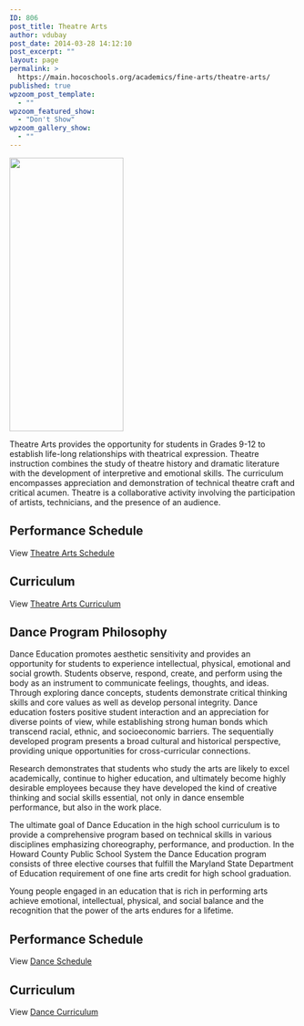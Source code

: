 ```yaml
---
ID: 806
post_title: Theatre Arts
author: vdubay
post_date: 2014-03-28 14:12:10
post_excerpt: ""
layout: page
permalink: >
  https://main.hocoschools.org/academics/fine-arts/theatre-arts/
published: true
wpzoom_post_template:
  - ""
wpzoom_featured_show:
  - "Don't Show"
wpzoom_gallery_show:
  - ""
---
```

<img class="pict" src="/f/academics/arts/princess.jpg" alt=" " width="200" height="480" />

<p>Theatre Arts provides the opportunity for students in Grades 9-12 to establish life-long relationships with theatrical expression. Theatre instruction combines the study of theatre history and dramatic literature with the development of interpretive and emotional skills. The curriculum encompasses appreciation and demonstration of technical theatre craft and critical acumen. Theatre is a collaborative activity involving the participation of artists, technicians, and the presence of an audience.</p>

<h2>Performance Schedule</h2>
<p>View <a href="/news/school-performances/#theatre">Theatre Arts Schedule</a></p>

<h2>Curriculum</h2>
<p>View <a href="/academics/fine-arts/curriculum/#theatre">Theatre Arts Curriculum</a></p>

<h2>Dance Program Philosophy</h2>
<p>Dance Education promotes aesthetic sensitivity and provides an opportunity for students to experience intellectual, physical, emotional and social growth. Students observe, respond, create, and perform using the body as an instrument to communicate feelings, thoughts, and ideas. Through exploring dance concepts, students demonstrate critical thinking skills and core values as well as develop personal integrity. Dance education fosters positive student interaction and an appreciation for diverse points of view, while establishing strong human bonds which transcend racial, ethnic, and socioeconomic barriers. The sequentially developed program presents a broad cultural and historical perspective, providing unique opportunities for cross-curricular connections.</p>

<p>Research demonstrates that students who study the arts are likely to excel academically, continue to higher education, and ultimately become highly desirable employees because they have developed the kind of creative thinking and social skills essential, not only in dance ensemble performance, but also in the work place.</p>

<p>The ultimate goal of Dance Education in the high school curriculum is to provide a comprehensive program based on technical skills in various disciplines emphasizing choreography, performance, and production. In the Howard County Public School System the Dance Education program consists of three elective courses that fulfill the Maryland State Department of Education requirement of one fine arts credit for high school graduation.</p>

<p>Young people engaged in an education that is rich in performing arts achieve emotional, intellectual, physical, and social balance and the recognition that the power of the arts endures for a lifetime.</p>

<h2>Performance Schedule</h2>
<p>View <a href="/news/school-performances/#dance">Dance Schedule</a></p>

<h2>Curriculum</h2>
<p>View <a href="/news/school-performances/#theatre">Dance Curriculum</a></p>